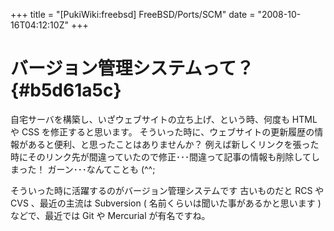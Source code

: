 +++
title = "[PukiWiki:freebsd] FreeBSD/Ports/SCM"
date = "2008-10-16T04:12:10Z"
+++


# バージョン管理システムって？  {#b5d61a5c}
自宅サーバを構築し、いざウェブサイトの立ち上げ、という時、何度も HTML や CSS を修正すると思います。
そういった時に、ウェブサイトの更新履歴の情報があると便利、と思ったことはありませんか？
例えば新しくリンクを張った時にそのリンク先が間違っていたので修正･･･間違って記事の情報も削除してしまった！ ガーン･･･なんてことも (^^;

そういった時に活躍するのがバージョン管理システムです
古いものだと RCS や CVS 、最近の主流は Subversion ( 名前くらいは聞いた事があるかと思います ) などで、最近では Git や Mercurial が有名ですね。
